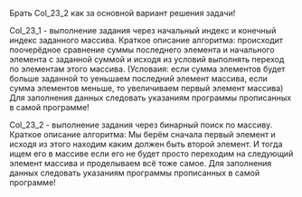 Брать Col_23_2 как за основной вариант решения задачи!


Col_23_1 - выполнение задания через начальный индекс и конечный индекс заданного массива.
Краткое описание алгоритма:
происходит поочерёдное сравнение суммы последнего элемента и начального элемента с заданной суммой
и исходя из условий выполнять переход по элементам этого массива.
(Условаия: если сумма элементов будет больше заданной то уеньшаем последний элемент массива, если сумма элементов меньше, то увеличиваем первый элемент массива) 
Для заполнения данных следовать указаниям программы прописанных в самой программе!   

Col_23_2 - выполнение задания через бинарный поиск по массиву.
Краткое описание алгоритма:
Мы берём сначала первый элемент и исходя из этого находим каким должен быть второй элемент.
И тогда ищем его в массиве если его не будет просто переходим на следующий элемент массива и проделываем всё тоже самое.
Для заполнения данных следовать указаниям программы прописанных в самой программе!   
